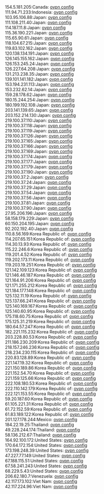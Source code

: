 154.5.181.205:Canada: [ovpn config](vpn/154_5_181_205.ovpn)  
111.94.71.233:Indonesia: [ovpn config](vpn/111_94_71_233.ovpn)  
103.95.106.88:Japan: [ovpn config](vpn/103_95_106_88.ovpn)  
111.108.211.40:Japan: [ovpn config](vpn/111_108_211_40.ovpn)  
114.187.11.8:Japan: [ovpn config](vpn/114_187_11_8.ovpn)  
115.36.190.221:Japan: [ovpn config](vpn/115_36_190_221.ovpn)  
115.65.90.61:Japan: [ovpn config](vpn/115_65_90_61.ovpn)  
118.104.67.215:Japan: [ovpn config](vpn/118_104_67_215.ovpn)  
119.83.102.162:Japan: [ovpn config](vpn/119_83_102_162.ovpn)  
120.138.134.191:Japan: [ovpn config](vpn/120_138_134_191.ovpn)  
126.145.155.162:Japan: [ovpn config](vpn/126_145_155_162.ovpn)  
126.153.245.24:Japan: [ovpn config](vpn/126_153_245_24.ovpn)  
126.227.64.208:Japan: [ovpn config](vpn/126_227_64_208.ovpn)  
131.213.238.35:Japan: [ovpn config](vpn/131_213_238_35.ovpn)  
139.101.141.182:Japan: [ovpn config](vpn/139_101_141_182.ovpn)  
153.194.231.113:Japan: [ovpn config](vpn/153_194_231_113.ovpn)  
153.232.62.14:Japan: [ovpn config](vpn/153_232_62_14.ovpn)  
159.28.178.62:Japan: [ovpn config](vpn/159_28_178_62.ovpn)  
180.15.244.254:Japan: [ovpn config](vpn/180_15_244_254.ovpn)  
180.199.192.108:Japan: [ovpn config](vpn/180_199_192_108.ovpn)  
203.141.139.65:Japan: [ovpn config](vpn/203_141_139_65.ovpn)  
203.152.214.130:Japan: [ovpn config](vpn/203_152_214_130.ovpn)  
219.100.37.110:Japan: [ovpn config](vpn/219_100_37_110.ovpn)  
219.100.37.118:Japan: [ovpn config](vpn/219_100_37_118.ovpn)  
219.100.37.119:Japan: [ovpn config](vpn/219_100_37_119.ovpn)  
219.100.37.126:Japan: [ovpn config](vpn/219_100_37_126.ovpn)  
219.100.37.165:Japan: [ovpn config](vpn/219_100_37_165.ovpn)  
219.100.37.166:Japan: [ovpn config](vpn/219_100_37_166.ovpn)  
219.100.37.169:Japan: [ovpn config](vpn/219_100_37_169.ovpn)  
219.100.37.174:Japan: [ovpn config](vpn/219_100_37_174.ovpn)  
219.100.37.177:Japan: [ovpn config](vpn/219_100_37_177.ovpn)  
219.100.37.179:Japan: [ovpn config](vpn/219_100_37_179.ovpn)  
219.100.37.190:Japan: [ovpn config](vpn/219_100_37_190.ovpn)  
219.100.37.2:Japan: [ovpn config](vpn/219_100_37_2.ovpn)  
219.100.37.24:Japan: [ovpn config](vpn/219_100_37_24.ovpn)  
219.100.37.29:Japan: [ovpn config](vpn/219_100_37_29.ovpn)  
219.100.37.54:Japan: [ovpn config](vpn/219_100_37_54.ovpn)  
219.100.37.56:Japan: [ovpn config](vpn/219_100_37_56.ovpn)  
219.100.37.81:Japan: [ovpn config](vpn/219_100_37_81.ovpn)  
219.100.37.90:Japan: [ovpn config](vpn/219_100_37_90.ovpn)  
27.95.206.196:Japan: [ovpn config](vpn/27_95_206_196.ovpn)  
58.158.179.229:Japan: [ovpn config](vpn/58_158_179_229.ovpn)  
60.150.204.195:Japan: [ovpn config](vpn/60_150_204_195.ovpn)  
92.202.192.40:Japan: [ovpn config](vpn/92_202_192_40.ovpn)  
110.8.56.169:Korea Republic of: [ovpn config](vpn/110_8_56_169.ovpn)  
114.207.65.151:Korea Republic of: [ovpn config](vpn/114_207_65_151.ovpn)  
114.30.13.93:Korea Republic of: [ovpn config](vpn/114_30_13_93.ovpn)  
115.22.246.6:Korea Republic of: [ovpn config](vpn/115_22_246_6.ovpn)  
119.201.4.52:Korea Republic of: [ovpn config](vpn/119_201_4_52.ovpn)  
119.202.173.11:Korea Republic of: [ovpn config](vpn/119_202_173_11.ovpn)  
119.203.19.251:Korea Republic of: [ovpn config](vpn/119_203_19_251.ovpn)  
121.142.109.123:Korea Republic of: [ovpn config](vpn/121_142_109_123.ovpn)  
121.146.46.187:Korea Republic of: [ovpn config](vpn/121_146_46_187.ovpn)  
121.164.91.206:Korea Republic of: [ovpn config](vpn/121_164_91_206.ovpn)  
121.171.255.212:Korea Republic of: [ovpn config](vpn/121_171_255_212.ovpn)  
121.184.177.148:Korea Republic of: [ovpn config](vpn/121_184_177_148.ovpn)  
125.132.11.19:Korea Republic of: [ovpn config](vpn/125_132_11_19.ovpn)  
125.137.66.241:Korea Republic of: [ovpn config](vpn/125_137_66_241.ovpn)  
125.140.169.167:Korea Republic of: [ovpn config](vpn/125_140_169_167.ovpn)  
125.140.60.95:Korea Republic of: [ovpn config](vpn/125_140_60_95.ovpn)  
175.118.60.75:Korea Republic of: [ovpn config](vpn/175_118_60_75.ovpn)  
175.125.31.219:Korea Republic of: [ovpn config](vpn/175_125_31_219.ovpn)  
180.64.57.247:Korea Republic of: [ovpn config](vpn/180_64_57_247.ovpn)  
182.221.115.232:Korea Republic of: [ovpn config](vpn/182_221_115_232.ovpn)  
203.228.80.53:Korea Republic of: [ovpn config](vpn/203_228_80_53.ovpn)  
211.186.230.209:Korea Republic of: [ovpn config](vpn/211_186_230_209.ovpn)  
218.157.246.236:Korea Republic of: [ovpn config](vpn/218_157_246_236.ovpn)  
218.234.230.115:Korea Republic of: [ovpn config](vpn/218_234_230_115.ovpn)  
220.83.128.89:Korea Republic of: [ovpn config](vpn/220_83_128_89.ovpn)  
221.147.19.32:Korea Republic of: [ovpn config](vpn/221_147_19_32.ovpn)  
221.150.189.86:Korea Republic of: [ovpn config](vpn/221_150_189_86.ovpn)  
221.152.54.70:Korea Republic of: [ovpn config](vpn/221_152_54_70.ovpn)  
221.159.125.66:Korea Republic of: [ovpn config](vpn/221_159_125_66.ovpn)  
222.108.180.53:Korea Republic of: [ovpn config](vpn/222_108_180_53.ovpn)  
222.110.142.179:Korea Republic of: [ovpn config](vpn/222_110_142_179.ovpn)  
222.121.153.55:Korea Republic of: [ovpn config](vpn/222_121_153_55.ovpn)  
59.20.187.60:Korea Republic of: [ovpn config](vpn/59_20_187_60.ovpn)  
61.105.221.31:Korea Republic of: [ovpn config](vpn/61_105_221_31.ovpn)  
61.72.152.59:Korea Republic of: [ovpn config](vpn/61_72_152_59.ovpn)  
61.83.189.122:Korea Republic of: [ovpn config](vpn/61_83_189_122.ovpn)  
201.127.178.244:Mexico: [ovpn config](vpn/201_127_178_244.ovpn)  
184.22.19.25:Thailand: [ovpn config](vpn/184_22_19_25.ovpn)  
49.228.244.174:Thailand: [ovpn config](vpn/49_228_244_174.ovpn)  
58.136.212.67:Thailand: [ovpn config](vpn/58_136_212_67.ovpn)  
164.92.100.172:United States: [ovpn config](vpn/164_92_100_172.ovpn)  
170.64.172.154:United States: [ovpn config](vpn/170_64_172_154.ovpn)  
173.198.248.39:United States: [ovpn config](vpn/173_198_248_39.ovpn)  
47.227.77.149:United States: [ovpn config](vpn/47_227_77_149.ovpn)  
67.188.115.51:United States: [ovpn config](vpn/67_188_115_51.ovpn)  
67.58.241.243:United States: [ovpn config](vpn/67_58_241_243.ovpn)  
68.229.5.43:United States: [ovpn config](vpn/68_229_5_43.ovpn)  
206.62.180.7:Venezuela: [ovpn config](vpn/206_62_180_7.ovpn)  
42.117.173.102:Viet Nam: [ovpn config](vpn/42_117_173_102.ovpn)  
42.117.224.96:Viet Nam: [ovpn config](vpn/42_117_224_96.ovpn)  
